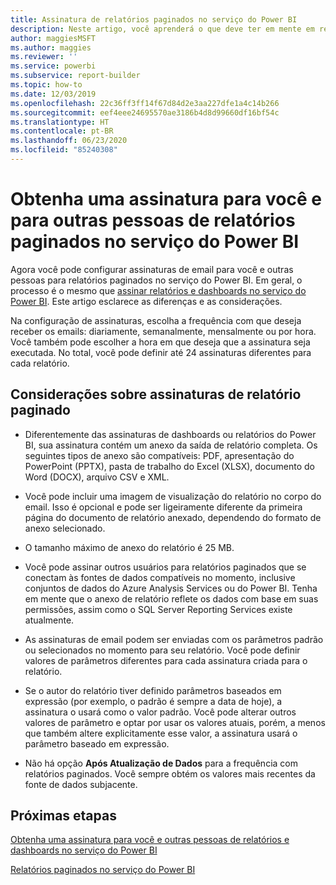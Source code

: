 ```yaml
---
title: Assinatura de relatórios paginados no serviço do Power BI
description: Neste artigo, você aprenderá o que deve ter em mente em relação à assinatura de relatórios paginados no serviço do Power BI.
author: maggiesMSFT
ms.author: maggies
ms.reviewer: ''
ms.service: powerbi
ms.subservice: report-builder
ms.topic: how-to
ms.date: 12/03/2019
ms.openlocfilehash: 22c36ff3ff14f67d84d2e3aa227dfe1a4c14b266
ms.sourcegitcommit: eef4eee24695570ae3186b4d8d99660df16bf54c
ms.translationtype: HT
ms.contentlocale: pt-BR
ms.lasthandoff: 06/23/2020
ms.locfileid: "85240308"
---
```

# <a name="subscribe-yourself-and-others-to-paginated-reports-in-the-power-bi-service"></a>Obtenha uma assinatura para você e para outras pessoas de relatórios paginados no serviço do Power BI 

Agora você pode configurar assinaturas de email para você e outras pessoas para relatórios paginados no serviço do Power BI. Em geral, o processo é o mesmo que [assinar relatórios e dashboards no serviço do Power BI](end-user-subscribe.md). Este artigo esclarece as diferenças e as considerações. 

Na configuração de assinaturas, escolha a frequência com que deseja receber os emails: diariamente, semanalmente, mensalmente ou por hora. Você também pode escolher a hora em que deseja que a assinatura seja executada. No total, você pode definir até 24 assinaturas diferentes para cada relatório. 

## <a name="considerations-for-paginated-report-subscriptions"></a>Considerações sobre assinaturas de relatório paginado 

- Diferentemente das assinaturas de dashboards ou relatórios do Power BI, sua assinatura contém um anexo da saída de relatório completa.  Os seguintes tipos de anexo são compatíveis: PDF, apresentação do PowerPoint (PPTX), pasta de trabalho do Excel (XLSX), documento do Word (DOCX), arquivo CSV e XML.

- Você pode incluir uma imagem de visualização do relatório no corpo do email.  Isso é opcional e pode ser ligeiramente diferente da primeira página do documento de relatório anexado, dependendo do formato de anexo selecionado. 

- O tamanho máximo de anexo do relatório é 25 MB. 

- Você pode assinar outros usuários para relatórios paginados que se conectam às fontes de dados compatíveis no momento, inclusive conjuntos de dados do Azure Analysis Services ou do Power BI. Tenha em mente que o anexo de relatório reflete os dados com base em suas permissões, assim como o SQL Server Reporting Services existe atualmente. 

- As assinaturas de email podem ser enviadas com os parâmetros padrão ou selecionados no momento para seu relatório.  Você pode definir valores de parâmetros diferentes para cada assinatura criada para o relatório. 

- Se o autor do relatório tiver definido parâmetros baseados em expressão (por exemplo, o padrão é sempre a data de hoje), a assinatura o usará como o valor padrão. Você pode alterar outros valores de parâmetro e optar por usar os valores atuais, porém, a menos que também altere explicitamente esse valor, a assinatura usará o parâmetro baseado em expressão.

- Não há opção **Após Atualização de Dados** para a frequência com relatórios paginados. Você sempre obtém os valores mais recentes da fonte de dados subjacente. 

## <a name="next-steps"></a>Próximas etapas

[Obtenha uma assinatura para você e outras pessoas de relatórios e dashboards no serviço do Power BI](../collaborate-share/service-report-subscribe.md)

[Relatórios paginados no serviço do Power BI](end-user-paginated-report.md)

